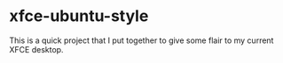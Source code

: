 # xfce-ubuntu-style

This is a quick project that I put together to give some flair to my current XFCE desktop. 

